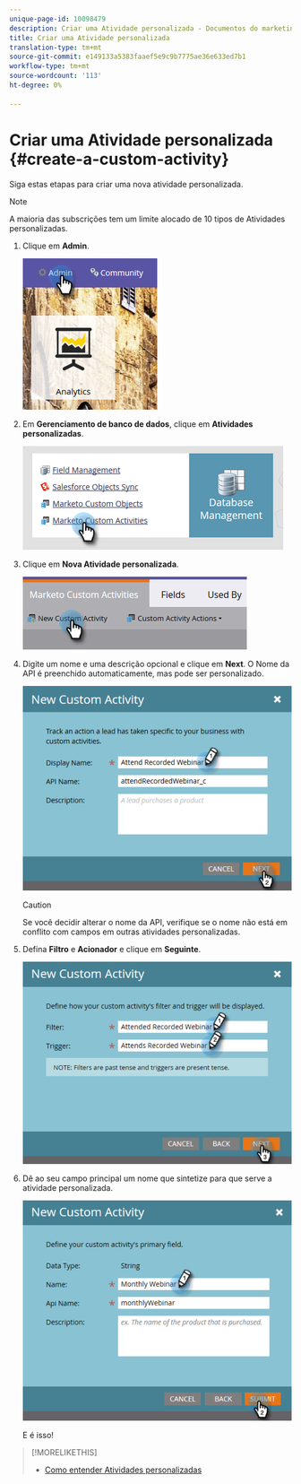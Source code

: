```yaml
---
unique-page-id: 10098479
description: Criar uma Atividade personalizada - Documentos do marketing - Documentação do produto
title: Criar uma Atividade personalizada
translation-type: tm+mt
source-git-commit: e149133a5383faaef5e9c9b7775ae36e633ed7b1
workflow-type: tm+mt
source-wordcount: '113'
ht-degree: 0%

---
```



# Criar uma Atividade personalizada {#create-a-custom-activity}

Siga estas etapas para criar uma nova atividade personalizada.

>[!NOTE]
>
>A maioria das subscrições tem um limite alocado de 10 tipos de Atividades personalizadas.

1. Clique em **Admin**.

   ![](assets/one.png)

1. Em **Gerenciamento de banco de dados**, clique em **Atividades personalizadas**.

   ![](assets/two.png)

1. Clique em **Nova Atividade personalizada**.

   ![](assets/three.png)

1. Digite um nome e uma descrição opcional e clique em **Next**. O Nome da API é preenchido automaticamente, mas pode ser personalizado.

   ![](assets/four.png)

   >[!CAUTION]
   >
   >Se você decidir alterar o nome da API, verifique se o nome não está em conflito com campos em outras atividades personalizadas.

1. Defina **Filtro** e **Acionador** e clique em **Seguinte**.

   ![](assets/five.png)

1. Dê ao seu campo principal um nome que sintetize para que serve a atividade personalizada.

   ![](assets/six.png)

   E é isso!

>[!MORELIKETHIS]
>
>* [Como entender Atividades personalizadas](understanding-custom-activities.md)

>



